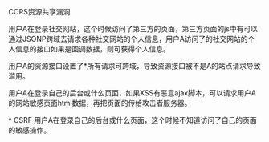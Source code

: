 CORS资源共享漏洞

用户A在登录社交网站，这个时候访问了第三方的页面，第三方页面的js中有可以通过JSONP跨域去请求各种社交网站的个人信息，用户A访问了的社交网站的个人信息的接口如果是回调数据，则可获得个人信息。

用户A的资源接口设置了*所有请求可跨域，导致资源接口被不是A的站点请求导致滥用。

用户A在登录自己的后台或什么页面，如果XSS有恶意ajax脚本，可以请求用户A的网站敏感页面html数据，再把页面的传给攻击者服务器。

^
CSRF
用户A在登录自己的后台或什么页面，这个时候不知道访问了自己的页面的敏感操作。